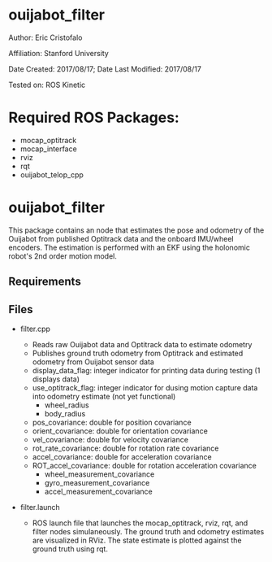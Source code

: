 ouijabot_filter
===============

Author: Eric Cristofalo

Affiliation: Stanford University

Date Created: 2017/08/17; Date Last Modified: 2017/08/17

Tested on: ROS Kinetic

# Required ROS Packages:
* mocap_optitrack
* mocap_interface
* rviz
* rqt
* ouijabot_telop_cpp

# ouijabot_filter
This package contains an node that estimates the pose and odometry of the Ouijabot from published Optitrack data and the onboard IMU/wheel encoders. The estimation is performed with an EKF using the holonomic robot's 2nd order motion model. 

## Requirements

## Files
* filter.cpp
	* Reads raw Ouijabot data and Optitrack data to estimate odometry
    * Publishes ground truth odometry from Optitrack and estimated odometry from Ouijabot sensor data 
    * display_data_flag: integer indicator for printing data during testing (1 displays data)
    * use_optitrack_flag: integer indicator for dusing motion capture data into odometry estimate (not yet functional)
		* wheel_radius
		* body_radius
    * pos_covariance: double for position covariance
    * orient_covariance: double for orientation covariance
    * vel_covariance: double for velocity covariance
    * rot_rate_covariance: double for rotation rate covariance
    * accel_covariance: double for acceleration covariance
    * ROT_accel_covariance: double for rotation acceleration covariance
		* wheel_measurement_covariance
		* gyro_measurement_covariance
		* accel_measurement_covariance

* filter.launch
    * ROS launch file that launches the mocap_optitrack, rviz, rqt, and filter nodes simulaneously. The ground truth and odometry estimates are visualized in RViz. The state estimate is plotted against the ground truth using rqt. 

